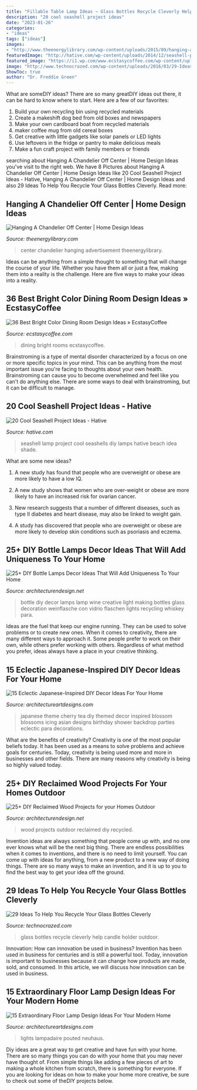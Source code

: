```yaml
---
title: "Fillable Table Lamp Ideas ~ Glass Bottles Recycle Cleverly Help Candle Holder Outdoor"
description: "20 cool seashell project ideas"
date: "2023-01-26"
categories:
- "ideas"
tags: ["ideas"]
images:
- "http://www.theenergylibrary.com/wp-content/uploads/2015/09/hanging-a-chandelier-off-center.jpg"
featuredImage: "http://hative.com/wp-content/uploads/2014/12/seashell-project-ideas/13-seashell-lamp.jpg"
featured_image: "https://i1.wp.com/www.ecstasycoffee.com/wp-content/uploads/2016/11/Dining-Rooms-with-Brilliantly.jpg?resize=550%2C825"
image: "http://www.technocrazed.com/wp-content/uploads/2016/03/29-Ideas-To-Help-You-Recycle-Your-Glass-Bottles-Cleverly-1-4.jpg"
ShowToc: true
author: "Dr. Freddie Green"
---
```



What are someDIY ideas?
There are so many greatDIY ideas out there, it can be hard to know where to start. Here are a few of our favorites: 
1. Build your own recycling bin using recycled materials 
2. Create a makeshift dog bed from old boxes and newspapers 
3. Make your own cardboard boat from recycled materials 
4. maker coffee mug from old cereal boxes 
5. Get creative with little gadgets like solar panels or LED lights 
6. Use leftovers in the fridge or pantry to make delicious meals 
7. Make a fun craft project with family members or friends 

	

		
searching about Hanging A Chandelier Off Center | Home Design Ideas you've visit to the right web. We have 8 Pictures about Hanging A Chandelier Off Center | Home Design Ideas like 20 Cool Seashell Project Ideas - Hative, Hanging A Chandelier Off Center | Home Design Ideas and also 29 Ideas To Help You Recycle Your Glass Bottles Cleverly. Read more:
		
    
## Hanging A Chandelier Off Center | Home Design Ideas

<img loading=lazy src="http://www.theenergylibrary.com/wp-content/uploads/2015/09/hanging-a-chandelier-off-center.jpg" onerror="this.onerror=null;this.src='https://tse1.mm.bing.net/th?id=OIP.6bFbXmtNhjjqFCLtwFIpGAHaLQ&amp;pid=15.1';" alt="Hanging A Chandelier Off Center | Home Design Ideas">

_Source: theenergylibrary.com_

>center chandelier hanging advertisement theenergylibrary. 

	

Ideas can be anything from a simple thought to something that will change the course of your life. Whether you have them all or just a few, making them into a reality is the challenge. Here are five ways to make your ideas into a reality.

    
## 36 Best Bright Color Dining Room Design Ideas » EcstasyCoffee

<img loading=lazy src="https://i1.wp.com/www.ecstasycoffee.com/wp-content/uploads/2016/11/Dining-Rooms-with-Brilliantly.jpg?resize=550%2C825" onerror="this.onerror=null;this.src='https://tse3.mm.bing.net/th?id=OIP.d4vmEoEUmF3ObUnIRr-utAHaLH&amp;pid=15.1';" alt="36 Best Bright Color Dining Room Design Ideas » EcstasyCoffee">

_Source: ecstasycoffee.com_

>dining bright rooms ecstasycoffee. 

	

Brainstroming is a type of mental disorder characterized by a focus on one or more specific topics in your mind. This can be anything from the most important issue you're facing to thoughts about your own health. Brainstroming can cause you to become overwhelmed and feel like you can't do anything else. There are some ways to deal with brainstroming, but it can be difficult to manage.

    
## 20 Cool Seashell Project Ideas - Hative

<img loading=lazy src="http://hative.com/wp-content/uploads/2014/12/seashell-project-ideas/13-seashell-lamp.jpg" onerror="this.onerror=null;this.src='https://tse4.mm.bing.net/th?id=OIP.qCJraIMZYB5f4uhH387v3AHaLd&amp;pid=15.1';" alt="20 Cool Seashell Project Ideas - Hative">

_Source: hative.com_

>seashell lamp project cool seashells diy lamps hative beach idea shade. 

	

What are some new ideas?
1. A new study has found that people who are overweight or obese are more likely to have a low IQ.
2. A new study shows that women who are over-weight or obese are more likely to have an increased risk for ovarian cancer.

3. New research suggests that a number of different diseases, such as type II diabetes and heart disease, may also be linked to weight gain.

4. A study has discovered that people who are overweight or obese are more likely to develop skin conditions such as psoriasis and eczema.

    
## 25+ DIY Bottle Lamps Decor Ideas That Will Add Uniqueness To Your Home

<img loading=lazy src="http://cdn.architecturendesign.net/wp-content/uploads/2015/11/AD-Creative-DIY-Bottle-Lamps-Decor-Ideas-23.jpg" onerror="this.onerror=null;this.src='https://tse4.mm.bing.net/th?id=OIP.FunJC6iXShrmWryDARzuWwHaJ3&amp;pid=15.1';" alt="25+ DIY Bottle Lamps Decor Ideas That Will Add Uniqueness To Your Home">

_Source: architecturendesign.net_

>bottle diy decor lamps lamp wine creative light making bottles glass decoration weinflasche con vidrio flaschen lights recycling whiskey para. 

	

Ideas are the fuel that keep our engine running. They can be used to solve problems or to create new ones. When it comes to creativity, there are many different ways to approach it. Some people prefer to work on their own, while others prefer working with others. Regardless of what method you prefer, ideas always have a place in your creative thinking.

    
## 15 Eclectic Japanese-Inspired DIY Decor Ideas For Your Home

<img loading=lazy src="http://www.architectureartdesigns.com/wp-content/uploads/2019/06/15-Eclectic-Japanese-Inspired-DIY-Decor-Ideas-For-Your-Home-7.jpg" onerror="this.onerror=null;this.src='https://tse3.mm.bing.net/th?id=OIP.KmCOMeIod8VMvyNdw4sxeAHaLH&amp;pid=15.1';" alt="15 Eclectic Japanese-Inspired DIY Decor Ideas For Your Home">

_Source: architectureartdesigns.com_

>japanese theme cherry tea diy themed decor inspired blossom blossoms icing asian designs birthday shower backdrop parties eclectic para decorations. 

	

What are the benefits of creativity?
Creativity is one of the most popular beliefs today. It has been used as a means to solve problems and achieve goals for centuries. Today, creativity is being used more and more in businesses and other fields. There are many reasons why creativity is being so highly valued today.

    
## 25+ DIY Reclaimed Wood Projects For Your Homes Outdoor

<img loading=lazy src="http://cdn.architecturendesign.net/wp-content/uploads/2015/05/AD-Outdoor-Reclaimed-Wood-Projects-23.jpg" onerror="this.onerror=null;this.src='https://tse4.mm.bing.net/th?id=OIP.FXp5tTQw-JikXafP_vPTzgHaOd&amp;pid=15.1';" alt="25+ DIY Reclaimed Wood Projects for your Homes Outdoor">

_Source: architecturendesign.net_

>wood projects outdoor reclaimed diy recycled. 

	

Invention ideas are always something that people come up with, and no one ever knows what will be the next big thing. There are endless possibilities when it comes to inventions, and there is no need to limit yourself. You can come up with ideas for anything, from a new product to a new way of doing things. There are so many ways to make an invention, and it is up to you to find the best way to get your idea off the ground.

    
## 29 Ideas To Help You Recycle Your Glass Bottles Cleverly

<img loading=lazy src="http://www.technocrazed.com/wp-content/uploads/2016/03/29-Ideas-To-Help-You-Recycle-Your-Glass-Bottles-Cleverly-1-4.jpg" onerror="this.onerror=null;this.src='https://tse4.mm.bing.net/th?id=OIP.aW_glDrbmOFsfbCqvHvstAHaLG&amp;pid=15.1';" alt="29 Ideas To Help You Recycle Your Glass Bottles Cleverly">

_Source: technocrazed.com_

>glass bottles recycle cleverly help candle holder outdoor. 

	

Innovation: How can innovation be used in business?
Invention has been used in business for centuries and is still a powerful tool. Today, innovation is important to businesses because it can change how products are made, sold, and consumed. In this article, we will discuss how innovation can be used in business.

    
## 15 Extraordinary Floor Lamp Design Ideas For Your Modern Home

<img loading=lazy src="https://www.architectureartdesigns.com/wp-content/uploads/2015/08/1441.jpg" onerror="this.onerror=null;this.src='https://tse4.mm.bing.net/th?id=OIP.krMmMmr_P_1kCQIXE8Fw7gHaHa&amp;pid=15.1';" alt="15 Extraordinary Floor Lamp Design Ideas For Your Modern Home">

_Source: architectureartdesigns.com_

>lights lampadaire pouted neuhaus. 

	

Diy ideas are a great way to get creative and have fun with your home. There are so many things you can do with your home that you may never have thought of. From simple things like adding a few pieces of art to making a whole kitchen from scratch, there is something for everyone. If you are looking for ideas on how to make your home more creative, be sure to check out some of theDIY projects below.

